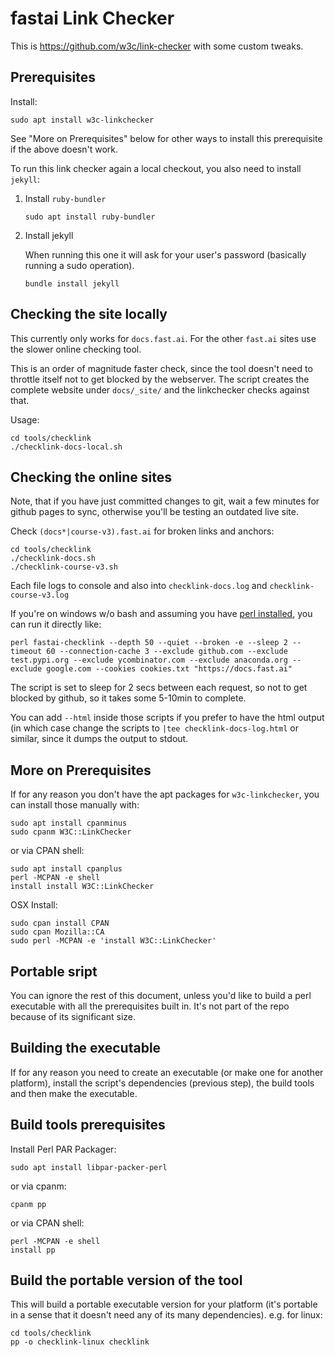 # fastai Link Checker

This is https://github.com/w3c/link-checker with some custom tweaks.

## Prerequisites

Install:

```
sudo apt install w3c-linkchecker
```

See "More on Prerequisites" below for other ways to install this prerequisite if the above doesn't work.

To run this link checker again a local checkout, you also need to install `jekyll`:

1. Install `ruby-bundler`

   ```
   sudo apt install ruby-bundler
   ```
2. Install jekyll

   When running this one it will ask for your user's password (basically running a sudo operation).

   ```
   bundle install jekyll
   ```

## Checking the site locally

This currently only works for `docs.fast.ai`. For the other `fast.ai` sites use the slower online checking tool.

This is an order of magnitude faster check, since the tool doesn't need to throttle itself not to get blocked by the webserver. The script creates the complete website under `docs/_site/` and the linkchecker checks against that.

Usage:
```
cd tools/checklink
./checklink-docs-local.sh
```

## Checking the online sites

Note, that if you have just committed changes to git, wait a few minutes for github pages to sync, otherwise you'll be testing an outdated live site.

Check `(docs*|course-v3).fast.ai` for broken links and anchors:

```
cd tools/checklink
./checklink-docs.sh
./checklink-course-v3.sh
```

Each file logs to console and also into `checklink-docs.log` and `checklink-course-v3.log`

If you're on windows w/o bash and assuming you have [perl installed](https://learn.perl.org/installing/windows.html), you can run it directly like:

```
perl fastai-checklink --depth 50 --quiet --broken -e --sleep 2 --timeout 60 --connection-cache 3 --exclude github.com --exclude test.pypi.org --exclude ycombinator.com --exclude anaconda.org --exclude google.com --cookies cookies.txt "https://docs.fast.ai"
```

The script is set to sleep for 2 secs between each request, so not to get blocked by github, so it takes some 5-10min to complete.

You can add `--html` inside those scripts if you prefer to have the html output (in which case change the scripts to `|tee checklink-docs-log.html` or similar, since it dumps the output to stdout.




## More on Prerequisites

If for any reason you don't have the apt packages for `w3c-linkchecker`, you can install those manually with:

```
sudo apt install cpanminus
sudo cpanm W3C::LinkChecker
```

or via CPAN shell:

```
sudo apt install cpanplus
perl -MCPAN -e shell
install install W3C::LinkChecker
```

OSX Install:
```
sudo cpan install CPAN
sudo cpan Mozilla::CA
sudo perl -MCPAN -e 'install W3C::LinkChecker'
```



## Portable sript

You can ignore the rest of this document, unless you'd like to build a perl executable with all the prerequisites built in. It's not part of the repo because of its significant size.

## Building the executable

If for any reason you need to create an executable (or make one for another platform), install the script's dependencies (previous step), the build tools and then make the executable.

## Build tools prerequisites

Install Perl PAR Packager:

```
sudo apt install libpar-packer-perl
```

or via cpanm:

```
cpanm pp
```

or via CPAN shell:

```
perl -MCPAN -e shell
install pp
```

## Build the portable version of the tool

This will build a portable executable version for your platform (it's portable in a sense that it doesn't need any of its many dependencies). e.g. for linux:

```
cd tools/checklink
pp -o checklink-linux checklink
```
